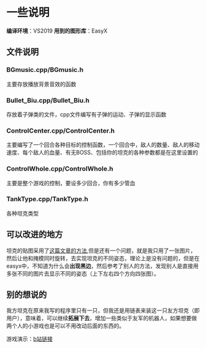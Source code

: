 # 一些说明
**编译环境**：VS2019
**用到的图形库**：EasyX
## 文件说明
### BGmusic.cpp/BGmusic.h
主要存放播放背景音效的函数
### Bullet_Biu.cpp/Bullet_Biu.h
存放着子弹类的文件，cpp文件编写有子弹的运动、子弹的显示函数
### ControlCenter.cpp/ControlCenter.h
主要编写了一个回合各种目标的控制函数，一个回合中，敌人的数量、敌人的移动速度、每个敌人的血量、有无BOSS、包括你的坦克的各种参数都是在这里设置的
### ControlWhole.cpp/ControlWhole.h
主要是整个游戏的控制，要设多少回合，你有多少管血
### TankType.cpp/TankType.h
各种坦克类型

## 可以改进的地方
坦克的贴图采用了[这篇文章的方法](https://www.pianshen.com/article/1624711726/),但是还有一个问题，就是我只用了一张图片，然后让他和掩模同时旋转，去实现坦克的不同姿态，理论上是没有问题的，但是在easyx中，不知道为什么会**出现黑边**，然后参考了别人的方法，发现别人是直接用多张不同的图片去显示不同的姿态（上下左右四个方向四张图）。

## 别的想说的
我方坦克在原来我写的程序里只有一只，但我还是用链表来装这一只友方坦克（即用户），意味着，可以继续**拓展下去**，增加一些类似于友军的机器人，如果想要做两个人的小游戏也是可以不用改动后面的东西的。

游戏演示：[b站链接](https://www.bilibili.com/video/BV1uz411q7QG/)
